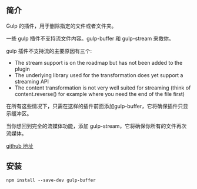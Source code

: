 ## 简介

Gulp 的插件，用于删除指定的文件或者文件夹。

一些 gulp 插件不支持流文件内容。gulp-buffer 和 gulp-stream 来救你。

gulp 插件不支持流的主要原因有三个:

* The stream support is on the roadmap but has not been added to the plugin
* The underlying library used for the transformation does yet support a streaming API
* The content transformation is not very well suited for streaming \(think of content.reverse\(\) for example where you need the end of the file first\)

在所有这些情况下，只需在这样的插件前面添加gulp-buffer，它将确保插件只显示缓冲区。

当你想回到完全的流媒体功能，添加 gulp-stream，它将确保你所有的文件再次流媒体。

[github 地址](https://github.com/jeromew/gulp-buffer)

## 安装

```
npm install --save-dev gulp-buffer
```



